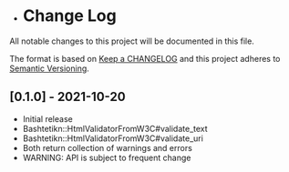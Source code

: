 - # Change Log
All notable changes to this project will be documented in this file.

The format is based on [Keep a CHANGELOG](http://keepachangelog.com/)
and this project adheres to [Semantic Versioning](http://semver.org/).


## [0.1.0] - 2021-10-20

- Initial release
- Bashtetikn::HtmlValidatorFromW3C#validate_text
- Bashtetikn::HtmlValidatorFromW3C#validate_uri
- Both return collection of warnings and errors
- WARNING: API is subject to frequent change
